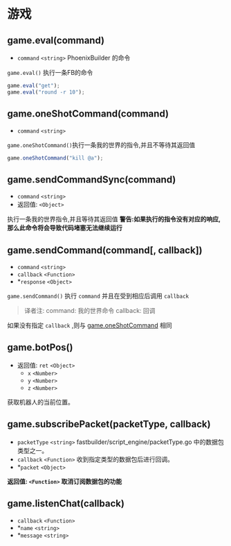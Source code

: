 # 游戏

## game.eval(command)
* `command` `<string>` PhoenixBuilder 的命令

`game.eval()` 执行一条FB的命令

```javascript
game.eval("get");
game.eval("round -r 10");
```

## game.oneShotCommand(command)
* `command` `<string>`

`game.oneShotCommand()`执行一条我的世界的指令,并且不等待其返回值

```javascript
game.oneShotCommand("kill @a");
```

## game.sendCommandSync(command)
* `command` `<string>`
* 返回值: `<Object>`

执行一条我的世界指令,并且等待其返回值
**警告:如果执行的指令没有对应的响应,那么此命令将会导致代码堵塞无法继续运行**

## game.sendCommand(command[, callback])
* `command` `<string>`
* `callback` `<Function>`
* *`response` `<Object>`

`game.sendCommand()` 执行 `command` 并且在受到相应后调用 `callback` 
> 译者注:
>  command: 我的世界命令
>  callback: 回调

如果没有指定 `callback` ,则与  [game.oneShotCommand](game.md#gameoneshotcommandcommand)  相同

## game.botPos()
* 返回值: `ret` `<Object>`
  * `x` `<Number>`
  * `y` `<Number>`
  * `z` `<Number>`

获取机器人的当前位置。

##  game.subscribePacket(packetType, callback)
* `packetType` `<string>` fastbuilder/script_engine/packetType.go 中的数据包类型之一。
* `callback` `<Function>` 收到指定类型的数据包后进行回调。
* *`packet` `<Object>`

**返回值: `<Function>` 取消订阅数据包的功能**

##  game.listenChat(callback)
* `callback` `<Function>`
* *`name` `<string>`
* *`message` `<string>`



